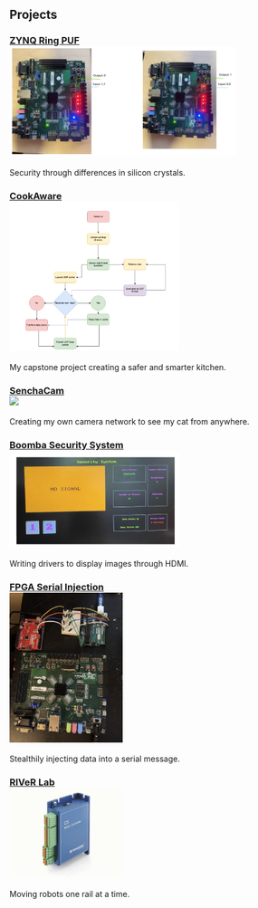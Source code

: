 ## Projects

### [ZYNQ Ring PUF <br> <img src="./puf/result.png" width="400"/>](./puf/puf.md)
Security through differences in silicon crystals.

### [CookAware <br> <img src="./img/cook_sensor_states.png" width="300"/>](cook.md) 
My capstone project creating a safer and smarter kitchen.

### [SenchaCam <br> <img src="./img/ESP32_node.png" width="200" />](sencha.md)
Creating my own camera network to see my cat from anywhere.

### [Boomba Security System <br> <img src="./img/display_example.png" width="300"/>](bomba.md)
Writing drivers to display images through HDMI.

### [FPGA Serial Injection <br> <img src="./img/FPGA_Injection.png" width="200"/>](fpgainjection.md)
Stealthily injecting data into a serial message.

### [RIVeR Lab <br> <img src="./img/nano_tech.png" width="200"/>](river.md)
Moving robots one rail at a time. 
